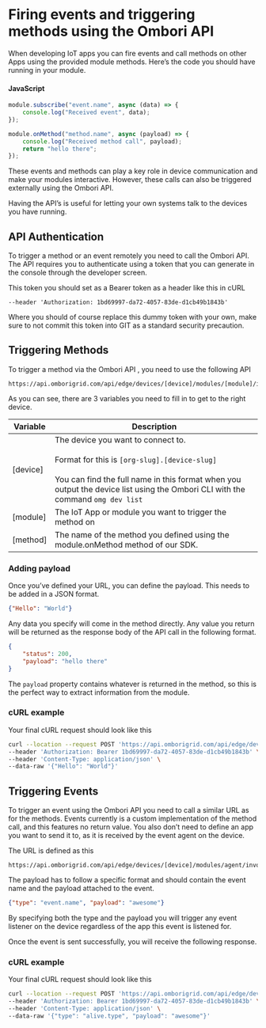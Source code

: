 # Firing events and triggering methods using the Ombori API

When developing IoT apps you can fire events and call methods on other Apps using the provided module methods. Here’s the code you should have running in your module.

<!-- tabs:start -->
#### **JavaScript**
```javascript
module.subscribe("event.name", async (data) => {
    console.log("Received event", data);
});

module.onMethod("method.name", async (payload) => {
    console.log("Received method call", payload);
    return "hello there";
});
```
<!-- tabs:end -->

These events and methods can play a key role in device communication and make your modules interactive. However, these calls can also be triggered externally using the Ombori API.

Having the API’s is useful for letting your own systems talk to the devices you have running.

## API Authentication

To trigger a method or an event remotely you need to call the Ombori API. The API requires you to authenticate using a token that you can generate in the console through the developer screen.

This token you should set as a Bearer token as a header like this in cURL

```
--header 'Authorization: 1bd69997-da72-4057-83de-d1cb49b1843b'
```

Where you should of course replace this dummy token with your own, make sure to not commit this token into GIT as a standard security precaution.

## Triggering Methods

To trigger a method via the Ombori API , you need to use the following API

```
https://api.omborigrid.com/api/edge/devices/[device]/modules/[module]/invoke/[method]
```

As you can see, there are 3 variables you need to fill in to get to the right device.

| Variable | Description                                                                                                                                                                                                                               |
| -------- | ----------------------------------------------------------------------------------------------------------------------------------------------------------------------------------------------------------------------------------------- |
| [device] | The device you want to connect to. <br /><br /> Format for this is `[org-slug].[device-slug]` <br /><br /> You can find the full name in this format when you output the device list using the Ombori CLI with the command `omg dev list` |  |
| [module] | The IoT App or module you want to trigger the method on                                                                                                                                                                                   |
| [method] | The name of the method you defined using the module.onMethod method of our SDK.                                                                                                                                                           |

### Adding payload

Once you’ve defined your URL, you can define the payload. This needs to be added in a JSON format.

```json
{"Hello": "World"}
```

Any data you specify will come in the method directly. Any value you return will be returned as the response body of the API call in the following format.

```json
{
    "status": 200,
    "payload": "hello there"
}
```

The `payload` property contains whatever is returned in the method, so this is the perfect way to extract information from the module.

### cURL example
Your final cURL request should look like this
```bash
curl --location --request POST 'https://api.omborigrid.com/api/edge/devices/[device]/modules/[module]/invoke/[method]' \
--header 'Authorization: Bearer 1bd69997-da72-4057-83de-d1cb49b1843b' \
--header 'Content-Type: application/json' \
--data-raw '{"Hello": "World"}'
```

## Triggering Events
To trigger an event using the Ombori API you need to call a similar URL as for the methods. Events currently is a custom implementation of the method call, and this features no return value. You also don’t need to define an app you want to send it to, as it is received by the event agent on the device.

The URL is defined as this
```
https://api.omborigrid.com/api/edge/devices/[device]/modules/agent/invoke/broadcast
```
The payload has to follow a specific format and should contain the event name and the payload attached to the event.

```json
{"type": "event.name", "payload": "awesome"}
```

By specifying both the type and the payload you will trigger any event listener on the device regardless of the app this event is listened for.

Once the event is sent successfully, you will receive the following response.

### cURL example
Your final cURL request should look like this
```bash
curl --location --request POST 'https://api.omborigrid.com/api/edge/devices/[device]/modules/agent/invoke/broadcast' \
--header 'Authorization: Bearer 1bd69997-da72-4057-83de-d1cb49b1843b' \
--header 'Content-Type: application/json' \
--data-raw '{"type": "alive.type", "payload": "awesome"}'
```